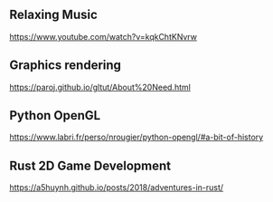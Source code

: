 
Relaxing Music
--------------
https://www.youtube.com/watch?v=kqkChtKNvrw

Graphics rendering
------------------
https://paroj.github.io/gltut/About%20Need.html

Python OpenGL
-------------
https://www.labri.fr/perso/nrougier/python-opengl/#a-bit-of-history

Rust 2D Game Development
------------------------
https://a5huynh.github.io/posts/2018/adventures-in-rust/
